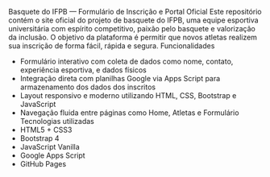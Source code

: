 Basquete do IFPB — Formulário de Inscrição e Portal Oficial
Este repositório contém o site oficial do projeto de basquete do IFPB, uma equipe esportiva universitária com espírito competitivo, paixão pelo basquete e valorização da inclusão. O objetivo da plataforma é permitir que novos atletas realizem sua inscrição de forma fácil, rápida e segura.
   Funcionalidades
- Formulário interativo com coleta de dados como nome, contato, experiência esportiva, e dados físicos
- Integração direta com planilhas Google via Apps Script para armazenamento dos dados dos inscritos
- Layout responsivo e moderno utilizando HTML, CSS, Bootstrap e JavaScript
- Navegação fluida entre páginas como Home, Atletas e Formulário
   Tecnologias utilizadas
- HTML5 + CSS3
- Bootstrap 4
- JavaScript Vanilla
- Google Apps Script
- GitHub Pages
